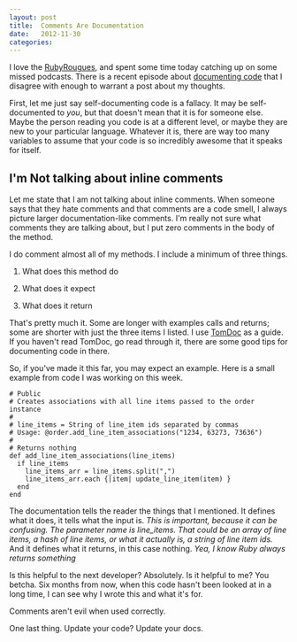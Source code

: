 ```yaml
---
layout: post
title:  Comments Are Documentation
date:   2012-11-30
categories:
---
```


I love the [RubyRougues](http://rubyrogues.com/), and spent some time today catching up on some missed podcasts. There is a recent episode about [documenting code](http://rubyrogues.com/079-rr-documenting-code/) that I disagree with enough to warrant a post about my thoughts.

First, let me just say self-documenting code is a fallacy. It may be self-documented to *you*, but that doesn't mean that it is for someone else. Maybe the person reading you code is at a different level, or maybe they are new to your particular language. Whatever it is, there are way too many variables to assume that your code is so incredibly awesome that it speaks for itself.

## I'm Not talking about inline comments
Let me state that I am not talking about inline comments. When someone says that they hate comments and that comments are a code smell, I always picture larger documentation-like comments. I'm really not sure what comments they are talking about, but I put zero comments in the body of the method.

I do comment almost all of my methods. I include a minimum of three things.

1) What does this method do

2) What does it expect

3) What does it return

That's pretty much it. Some are longer with examples calls and returns; some are shorter with just the three items I listed. I use [TomDoc](http://tomdoc.org) as a guide. If you haven't read TomDoc, go read through it, there are some good tips for documenting code in there.

So, if you've made it this far, you may expect an example. Here is a small example from code I was working on this week.

    # Public
    # Creates associations with all line items passed to the order instance
    #
    # line_items = String of line_item ids separated by commas
    # Usage: @order.add_line_item_associations("1234, 63273, 73636")
    #
    # Returns nothing
    def add_line_item_associations(line_items)
      if line_items
        line_items_arr = line_items.split(",")
        line_items_arr.each {|item| update_line_item(item) }
      end
    end

The documentation tells the reader the things that I mentioned. It defines what it does, it tells what the input is. *This is important, because it can be confusing. The parameter name is line_items. That could be an array of line items, a hash of line items, or what it actually is, a string of line item ids.*  And it defines what it returns, in this case nothing. *Yea, I know Ruby always returns something*

Is this helpful to the next developer? Absolutely. Is it helpful to me? You betcha. Six months from now, when this code hasn't been looked at in a long time, I can see why I wrote this and what it's for.

Comments aren't evil when used correctly.

One last thing. Update your code? Update your docs.

